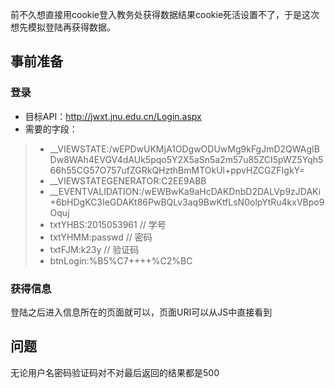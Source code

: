前不久想直接用cookie登入教务处获得数据结果cookie死活设置不了，于是这次想先模拟登陆再获得数据。

## 事前准备
### 登录
- 目标API：http://jwxt.jnu.edu.cn/Login.aspx
- 需要的字段：
> - __VIEWSTATE:/wEPDwUKMjA1ODgwODUwMg9kFgJmD2QWAgIBDw8WAh4EVGV4dAUk5pqo5Y2X5aSn5a2m57u85ZCI5pWZ5Yqh566h55CG57O757ufZGRkQHzthBmMTOkUl+ppvHZCGZFIgkY=
> - __VIEWSTATEGENERATOR:C2EE9ABB
> - __EVENTVALIDATION:/wEWBwKa9aHcDAKDnbD2DALVp9zJDAKi+6bHDgKC3IeGDAKt86PwBQLv3aq9BwKtfLsN0olpYtRu4kxVBpo9Oquj
> - txtYHBS:2015053961  // 学号
> - txtYHMM:passwd  // 密码
> - txtFJM:k23y  // 验证码
> - btnLogin:%B5%C7++++%C2%BC

### 获得信息
登陆之后进入信息所在的页面就可以，页面URI可以从JS中直接看到

## 问题
无论用户名密码验证码对不对最后返回的结果都是500